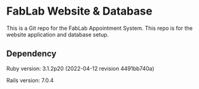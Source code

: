 # FabLab Website & Database

This is a Git repo for the FabLab Appointment System. This repo is for the website application and database setup.

## Dependency

Ruby version: 3.1.2p20 (2022-04-12 revision 4491bb740a)

Rails version: 7.0.4
